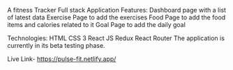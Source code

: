 A fitness Tracker Full stack Application
Features: 
Dashboard page with a list of latest data
Exercise Page to add the exercises
Food Page to add the food items and calories related to it
Goal Page to add the daily goal

Technologies: 
HTML
CSS 3
React JS
Redux
React Router
The application is currently in its beta testing phase. 

Live Link- https://pulse-fit.netlify.app/
